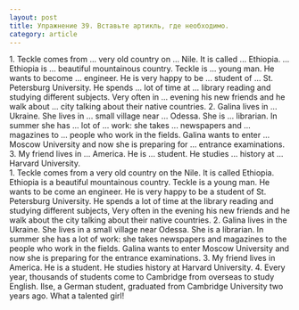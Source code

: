 ```yaml
---
layout: post
title: Упражнение 39. Вставьте артикль, где необходимо.
category: article
---
```

<section class="question">
1. Teckle comes from ... very old country on ... Nile. It is called ... Ethiopia. ... Ethiopia is ... beautiful mountainous country. Teckle is ... young man. He wants to become ... engineer. He is very happy to be ... student of ... St. Petersburg University. He spends ... lot of time at ... library reading and studying different subjects. Very often in ... evening his new friends and he walk about ... city talking about their native countries. 2. Galina lives in ... Ukraine. She lives in ... small village near ... Odessa. She is ... librarian. In summer she has ... lot of ... work: she takes ... newspapers and ... magazines to ... people who work in the fields. Galina wants to enter ... Moscow University and now she is preparing for ... entrance examinations. 3. My friend lives in ... America. He is ... student. He studies ... history at ... Harvard University.
</section>

<section class="answer">
1. Teckle comes from a very old country on the Nile. It is called Ethiopia. Ethiopia is a beautiful mountainous country. Teckle is a young man. He wants to be come an engineer. He is very happy to be a student of St. Petersburg University. He spends a lot of time at the library reading and studying different subjects, Very often in the evening his new friends and he walk about the city talking about their native countries. 2. Galina lives in the Ukraine. She lives in a small village near Odessa. She is a librarian. In summer she has a lot of work: she takes newspapers and magazines to the people who work in the fields. Galina wants to enter Moscow University and now she is preparing for the entrance examinations. 3. My friend lives in America. He is a student. He studies history at Harvard University. 4. Every year, thousands of students come to Cambridge from overseas to study English.   Ilse, a German student, graduated from Cambridge University two years ago. What a talented girl!
</section>
